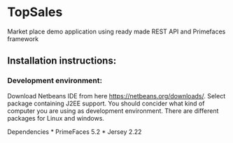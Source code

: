 # TopSales
Market place demo application using ready made REST API and Primefaces framework

## Installation instructions:

### Development environment:

Download Netbeans IDE from here https://netbeans.org/downloads/. Select package containing J2EE support.
You should concider what kind of computer you are using as development environment. 
There are different packages for Linux and windows.



 Dependencies
    * PrimeFaces 5.2
    * Jersey 2.22
